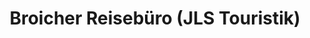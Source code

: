 ---
title: "Broicher Reisebüro (JLS Touristik)"
url: /muelheim-an-der-ruhr/broicher-reisebuero-jls-touristik/
shop: Reisebüro
---